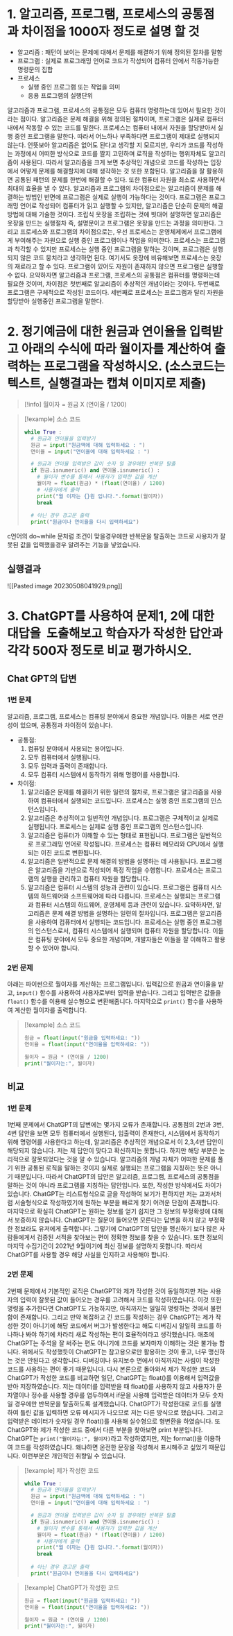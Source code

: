 

# 1. 알고리즘, 프로그램, 프로세스의 공통점과 차이점을 1000자 정도로 설명 할 것
- 알고리즘 : 패턴이 보이는 문제에 대해서 문제를 해결하기 위해 정의된 절차를 말함
- 프로그램 : 실제로 프로그래밍 언어로 코드가 작성되어 컴퓨터 안에서 작동가능한 명령문의 집합 
- 프로세스 
	- 실행 중인 프로그램 또는 작업을 의미
	- 응용 프로그램의 실행단위

알고리즘과 프로그램, 프로세스의 공통점은 모두 컴퓨터 명령하는데 있어서 필요한 것이라는 점이다. 알고리즘은 문제 해결을 위해 정의된 절차이며, 프로그램은 실제로 컴퓨터 내에서 작동할 수 있는 코드를 말한다. 프로세스는 컴퓨터 내에서 자원을 할당받아서 실행 중인 프로그램을 말한다. 따라서 어느하나 부족하다면 프로그램이 제대로 실행되지 않는다. 언뜻보아 알고리즘은 없어도 된다고 생각할 지 모르지만, 우리가 코드를 작성하는 과정에서 어떠한 방식으로 코드를 짤지 고민하며 로직을 작성하는 행위자체도 알고리즘이 사용된다. 따라서 알고리즘을 크게 보면 추상적인 개념으로 코드를 작성하는 입장에서 어떻게 문제를 해결할지에 대해 생각하는 것 또한 포함된다. 알고리즘을 잘 활용하면 공통된 패턴의 문제를 한번에 해결할 수 있다. 또한 컴퓨터 자원을 최소로 사용하면서 최대의 효율을 낼 수 있다. 
알고리즘과 프로그램의 차이점으로는 알고리즘이 문제를 해결하는 방법인 반면에 프로그램은 실제로 실행이 가능하다는 것이다. 프로그램은 프로그래밍 언어로 작성되어 컴퓨터가 읽고 실행할 수 있지만, 알고리즘은 단순히 문제의 해결방법에 대해 기술한 것이다. 조립식 옷장을 조립하는 것에 빗대어 설명하면 알고리즘은 옷장을 만드는 실행절차 즉, 설명문이고 프로그램은 옷장을 만드는 과정을 의미한다. 그리고 프로세스와 프로그램의 차이점으로는, 우선 프로세스는 운영체제에서 프로그램에게 부여해주는 자원으로 실행 중인 프로그램이나 작업을 의미한다. 프로세스는 프로그램과 착각할 수 있지만 프로세스는 실행 중인 프로그램을 말하는 것이며, 프로그램은 실행되지 않은 코드 뭉치라고 생각하면 된다. 여기서도 옷장에 비유해보면 프로세스는 옷장의 재료라고 할 수 있다. 프로그램이 있어도 자원이 존재하지 않으면 프로그램은 실행할 수 없다. 
요약하자면 알고리즘과 프로그램, 프로세스의 공통점은 컴퓨터를 명령하는데 필요한 것이며, 차이점은 첫번째로 알고리즘이 추상적인 개념이라는 것이다. 두번째로 프로그램은 구체적으로 작성된 코드이다. 세번째로 프로세스는 프로그램과 달리 자원을 할당받아 실행중인 프로그램을 말한다. 

# 2. 정기예금에 대한 원금과 연이율을 입력받고 아래의 수식에 따라 월이자를 계산하여 출력하는 프로그램을 작성하시오. (소스코드는 텍스트, 실행결과는 캡쳐 이미지로 제출)
>[!info] 월이자 = 원금 X (연이율 / 1200)​

>[!example] 소스 코드
> ```python
> while True : 
>   # 원금과 연이율을 입력받기
>   원금 = input("원금액에 대해 입력하세요 : ")
>   연이율 = input("연이율에 대해 입력하세요 : ")
> 
>   # 원금과 연이율 입력받은 값이 숫자 일 경우에만 반복문 탈출
>   if 원금.isnumeric() and 연이율.isnumeric() : 
>     # 월이자 변수를 통해서 사용자가 입력한 값을 계산
>     월이자 = float(원금) * (float(연이율) / 1200)
>     # 사용자에게 출력
>     print("월 이자는 {}원 입니다.".format(월이자))
>     break
>   
>   # 아닌 경우 경고문 출력
>   print("원금이나 연이율을 다시 입력하세요")
>```

c언어의 do~while 문처럼 조건이 맞을경우에만 반복문을 탈출하는 코드로 사용자가 잘못된 값을 입력했을경우 알려주는 기능을 넣었습니다. 

## 실행결과 
![[Pasted image 20230508041929.png]]

# 3. ChatGPT를 사용하여 문제1, 2에 대한 대답을 ​ 도출해보고 학습자가 작성한 답안과 각각 500자 정도로 비교 평가하시오.​​
## Chat GPT의 답변
### 1번 문제
알고리즘, 프로그램, 프로세스는 컴퓨팅 분야에서 중요한 개념입니다. 이들은 서로 연관성이 있으며, 공통점과 차이점이 있습니다.
- 공통점:
	1.  컴퓨팅 분야에서 사용되는 용어입니다.
	2.  모두 컴퓨터에서 실행됩니다.
	3.  모두 입력과 출력이 존재합니다.
	4.  모두 컴퓨터 시스템에서 동작하기 위해 명령어를 사용합니다.
 - 차이점:
	1.  알고리즘은 문제를 해결하기 위한 일련의 절차로, 프로그램은 알고리즘을 사용하여 컴퓨터에서 실행되는 코드입니다. 프로세스는 실행 중인 프로그램의 인스턴스입니다.
	2.  알고리즘은 추상적이고 일반적인 개념입니다. 프로그램은 구체적이고 실제로 실행됩니다. 프로세스는 실제로 실행 중인 프로그램의 인스턴스입니다.
	3.  알고리즘은 컴퓨터가 이해할 수 있는 형태로 표현됩니다. 프로그램은 일반적으로 프로그래밍 언어로 작성됩니다. 프로세스는 컴퓨터 메모리와 CPU에서 실행되는 이진 코드로 변환됩니다.
	4.  알고리즘은 일반적으로 문제 해결의 방법을 설명하는 데 사용됩니다. 프로그램은 알고리즘을 기반으로 작성되어 특정 작업을 수행합니다. 프로세스는 프로그램의 실행을 관리하고 컴퓨터 자원을 할당합니다.
	5.  알고리즘은 컴퓨터 시스템의 성능과 관련이 있습니다. 프로그램은 컴퓨터 시스템의 하드웨어와 소프트웨어에 따라 다릅니다. 프로세스는 실행되는 프로그램과 컴퓨터 시스템의 하드웨어, 운영체제 등과 관련이 있습니다.
요약하자면, 알고리즘은 문제 해결 방법을 설명하는 일련의 절차입니다. 프로그램은 알고리즘을 사용하여 컴퓨터에서 실행되는 코드입니다. 프로세스는 실행 중인 프로그램의 인스턴스로서, 컴퓨터 시스템에서 실행되며 컴퓨터 자원을 할당합니다. 이들은 컴퓨팅 분야에서 모두 중요한 개념이며, 개발자들은 이들을 잘 이해하고 활용할 수 있어야 합니다.

### 2번 문제
아래는 파이썬으로 월이자를 계산하는 프로그램입니다. 입력값으로 원금과 연이율을 받고, `input()` 함수를 사용하여 사용자로부터 입력을 받습니다. 그리고 입력받은 값들을 `float()` 함수를 이용해 실수형으로 변환해줍니다. 마지막으로 `print()` 함수를 사용하여 계산한 월이자를 출력합니다.

>[!example] 소스 코드
> ```python
> 원금 = float(input("원금을 입력하세요: "))
> 연이율 = float(input("연이율을 입력하세요: "))
>
> 월이자 = 원금 * (연이율 / 1200)
> print("월이자는:", 월이자)
> ```

## 비교 
### 1번 문제
1번째 문제에서 ChatGPT의 답변에는 몇가지 오류가 존재합니다.  공통점의 2번과 3번, 4번 답안을 보면 모두 컴퓨터에서 실행된다, 입출력이 존재한다, 시스템에서 동작하기 위해 명령어를 사용한다고 하는데, 알고리즘은 추상적인 개념으로서 이 2,3,4번 답안이 해당되지 않습니다. 저는 제 답안이 맞다고 확신하지는 못합니다. 하지만 해당 부분은 논리적으로 잘못되었다는 것을 알 수 있습니다. 알고리즘의 개념 자체가 어떠한 문제를 풀기 위한 공통된 로직을 말하는 것이지 실제로 실행되는 프로그램을 지칭하는 뜻은 아니기 때문입니다.  따라서 ChatGPT의 답안은 알고리즘, 프로그램, 프로세스의 공통점을 말하는 것이 아니라 프로그램를 지칭하는 답안입니다. 또한, 작성한 방식에서도 차이가 있습니다. ChatGPT는 리스트형식으로 글을 작성하여 보기가 편하지만 저는 교과서처럼 서술형식으로 작성하였기에 원하는 부분을 빠르게 찾기 어려운 단점이 존재합니다. 
마지막으로 확실히 ChatGPT는 원하는 정보를 얻기 쉽지만 그 정보의 부정확성에 대해서 보증하지 않습니다. ChatGPT는 질문이 들어오면 모른다는 답변을 하지 않고 부정확한 정보라도 유저에게 출력합니다. 그렇기에 ChatGPT의 답안을 맹신하기 보다 많은 사람들에게서 검증된 서적을 찾아보는 편이 정확한 정보를 찾을 수 있습니다. 또한 정보의 마지막 수집기간이 2021년 9월이기에 최신 정보를 설명하지 못합니다. 따라서 ChatGPT를 사용할 경우 해당 사실을 인지하고 사용해야 합니다.


### 2번 문제
2번째 문제에서 기본적인 로직은 ChatGPT와 제가 작성한 것이 동일하지만 저는 사용자의 입력이 잘못된 값이 들어오는 경우를 고려해서 코드를 작성하였습니다. 이것 또한 명령을 추가한다면 ChatGPT도 가능하지만, 아직까지는 일일히 명령하는 것에서 불편함이 존재합니다. 그리고 만약 복잡하고 긴 코드를 작성하는 경우 ChatGPT는 제가 작성한 것이 아니기에 해당 코드에서 버그가 발생한다고 해도 디버깅시 일일히 코드를 하나하나 봐야 하기에 차라리 새로 작성하는 편이 효율적이라고 생각했습니다. 애초에 ChatGPT는 주석을 잘 써주는 편도 아니기에 코드를 보자마자 이해하는 것은 불가능 합니다. 위에서도 작성했듯이 ChatGPT는 참고용으로만 활용하는 것이 좋고, 너무 맹신하는 것은 안된다고 생각합니다. 디버깅이나 유지보수 면에서 아직까지는 사림이 작성한 코드를 사용하는 편이 좋기 때문입니다. 다시 본론으로 돌아와서 제가 작성한 코드와 ChatGPT가 작성한 코드를 비교하면 일단, ChatGPT는 float()를 이용해서 입력값을 받아 저장하였습니다. 저는 데이터를 입력받을 때 float()를 사용하지 않고 사용자가 문자열이나 정수를 사용할 경우를 염두하여서 if문을 사용해 입력받은 데이터가 모두 숫자일 경우에만 반복문을 탈출하도록 설계했습니다. ChatGPT가 작성한대로 코드를 실행하여 틀린 값을 입력하면 오류 메시지가 나오므로 저는 다른 방식으로 했습니다. 그리고 입력받은 데이터가 숫자일 경우 float()를 사용해 실수형으로 형변환을 하였습니다. 또 ChatGPT와 제가 작성한 코드 중에서 다른 부분을 찾아보면 print 부분입니다. ChatGPT는 `print("월이자는:", 월이자)`라고 작성하였지만, 저는 format()을 이용하여 코드를 작성하였습니다. 왜냐하면 온전한 문장을 작성해서 표시해주고 싶었기 때문입니다. 이런부분은 개인적인 취향일 수 있습니다.

>[!example] 제가 작성한 코드
> ```python
> while True : 
>   # 원금과 연이율을 입력받기
>   원금 = input("원금액에 대해 입력하세요 : ")
>   연이율 = input("연이율에 대해 입력하세요 : ")
> 
>   # 원금과 연이율 입력받은 값이 숫자 일 경우에만 반복문 탈출
>   if 원금.isnumeric() and 연이율.isnumeric() : 
>     # 월이자 변수를 통해서 사용자가 입력한 값을 계산
>     월이자 = float(원금) * (float(연이율) / 1200)
>     # 사용자에게 출력
>     print("월 이자는 {}원 입니다.".format(월이자))
>     break
>   
>   # 아닌 경우 경고문 출력
>   print("원금이나 연이율을 다시 입력하세요")
>```

>[!example] ChatGPT가 작성한 코드
> ```python
> 원금 = float(input("원금을 입력하세요: "))
> 연이율 = float(input("연이율을 입력하세요: "))
>
> 월이자 = 원금 * (연이율 / 1200)
> print("월이자는:", 월이자)
> ```


